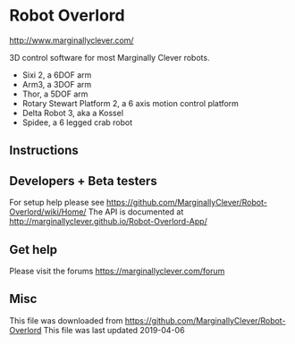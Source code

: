 # Robot Overlord #

http://www.marginallyclever.com/

3D control software for most Marginally Clever robots.

 - Sixi 2, a 6DOF arm
 - Arm3, a 3DOF arm
 - Thor, a 5DOF arm
 - Rotary Stewart Platform 2, a 6 axis motion control platform
 - Delta Robot 3, aka a Kossel
 - Spidee, a 6 legged crab robot

## Instructions ##

## Developers + Beta testers ##

For setup help please see https://github.com/MarginallyClever/Robot-Overlord/wiki/Home/
The API is documented at http://marginallyclever.github.io/Robot-Overlord-App/

## Get help ##

Please visit the forums
https://marginallyclever.com/forum

## Misc ##

This file was downloaded from https://github.com/MarginallyClever/Robot-Overlord
This file was last updated 2019-04-06

